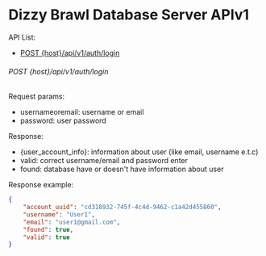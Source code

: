 # Dizzy Brawl Database Server APIv1

API List:

- [POST {host}/api/v1/auth/login](#post-hostapiv1authlogin)

###### POST {host}/api/v1/auth/login

Request params:

- usernameoremail: username or email
- password: user password

Response:

- {user_account_info}: information about user (like email, username e.t.c)
- valid: correct username/email and password enter
- found: database have or doesn't have information about user

Response example:

```json
{
    "account_uuid": "cd318932-745f-4c4d-9462-c1a42d455860",
    "username": "User1",
    "email": "user1@gmail.com",
    "found": true,
    "valid": true
}
```
